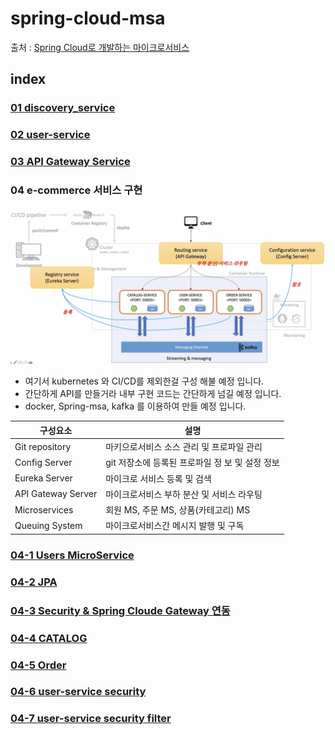 # spring-cloud-msa
출처 : [Spring Cloud로 개발하는 마이크로서비스](https://www.inflearn.com/course/%EC%8A%A4%ED%94%84%EB%A7%81-%ED%81%B4%EB%9D%BC%EC%9A%B0%EB%93%9C-%EB%A7%88%EC%9D%B4%ED%81%AC%EB%A1%9C%EC%84%9C%EB%B9%84%EC%8A%A4/dashboard)

## index

### [01 discovery_service](./discoveryservice/README.md#01-discovery_service)

### [02 user-service](./user-service/README.md#02-user-service)

### [03 API Gateway Service](./apigateway-service/README.md#03-apigateway-service)

### 04 e-commerce 서비스 구현   
  ![](./images/msa%20간단%20구성.png)
  - 여기서 kubernetes 와 CI/CD를 제외한걸 구성 해불 예정 입니다.
  - 간단하게 API를 만들거라 내부 구현 코드는 간단하게 넘길 예정 입니다.
  - docker, Spring-msa, kafka 를 이용하여 만들 예정 입니다.

| 구성요소 | 설명 |
| ---- | ---- |
| Git repository | 마키으로서비스 소스 관리 및 프로파일 관리 |
| Config Server | git 저장소에 등록된 프로파일 정 보 및 설정 정보 |
| Eureka Server | 마이크로 서비스 등록 및 검색 |
| API Gateway Server | 마이크로서비스 부하 분산 및 서비스 라우팅 |
| Microservices | 회원 MS, 주문 MS, 상품(카테고리) MS  |
| Queuing System | 마이크로서비스간 메시지 발행 및 구독 |

### [04-1 Users MicroService](./user-service/README.md#04-e-commerce-users-microservice-1)

### [04-2 JPA](./user-service/README.md#04-2-jpa)

### [04-3 Security & Spring Cloude Gateway 연동](./user-service/README.md#04-3-security--spring-cloude-gateway-연동)

### [04-4 CATALOG](./catalog-service/README.md)

### [04-5 Order](./orderservice/READEME.md)

### [04-6 user-service security](./user-service/README.md#04-6-spring-security-설정)

### [04-7 user-service security filter](./apigateway-service/README.md#04-7-user-service-security-filter)